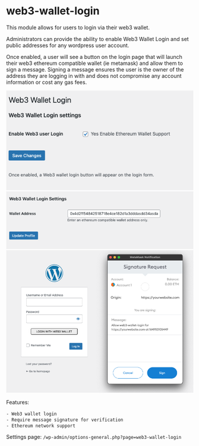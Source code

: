 # web3-wallet-login

This module allows for users to login via their web3 wallet.

Administrators can provide the ability to enable Web3 Wallet Login and set public addresses for any wordpress user account.

Once enabled, a user will see a button on the login page that will launch their web3 ethereum compatible wallet (ie metamask) and allow them to sign a message.  Signing a message ensures the user is the owner of the address they are logging in with and does not compromise any account information or cost any gas fees.

![Settings Screen](assets/screenshot-1.png)
![User Profile Screen](assets/screenshot-2.png)
![Login Screen](assets/screenshot-3.png)

Features:
```
- Web3 wallet login
- Require message signature for verification
- Ethereum network support
```
Settings page:
`/wp-admin/options-general.php?page=web3-wallet-login`


